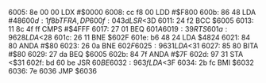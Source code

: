 6005: 8e 00 00     LDX    #$0000
6008: cc f8 00     LDD    #$F800
600b: 86 48        LDA    #$48
600d: 1f 8b        TFR    A,DP
600f: 04 3d        LSR    <$3D
6011: 24 f2        BCC    $6005
6013: 11 8c 4f ff  CMPS   #$4FFF
6017: 27 01        BEQ    $601A
6019: 39           RTS
601a: 96 28        LDA    <$28
601c: 26 11        BNE    $602F
601e: b6 48 24     LDA    $4824
6021: 84 80        ANDA   #$80
6023: 26 0a        BNE    $602F
6025: 96 31        LDA    <$31
6027: 85 80        BITA   #$80
6029: 27 da        BEQ    $6005
602b: 84 7f        ANDA   #$7F
602d: 97 31        STA    <$31
602f: bd 60 be     JSR    $60BE
6032: 96 3f        LDA    <$3F
6034: 2b fc        BMI    $6032
6036: 7e 6036     JMP    $6036
